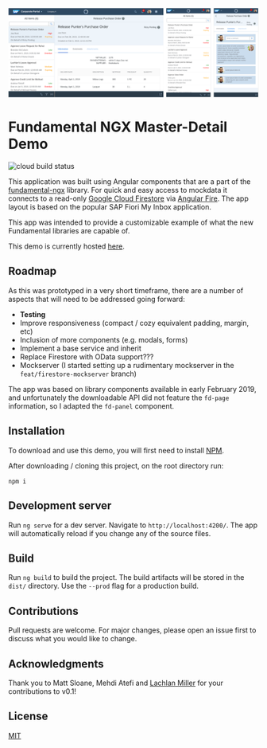![mob-mas](./screenshots/deskandmob.png)

# Fundamental NGX Master-Detail Demo

![cloud build status](https://storage.googleapis.com/fiori-ngx-master-detail.appspot.com/build/github_rorybe_ngx-fiori-md-master.svg)

This application was built using Angular components that are a part of the [fundamental-ngx](https://sap.github.io/fundamental/) library. For quick and easy access to mockdata it connects to a read-only [Google Cloud Firestore](https://firebase.google.com/) via [Angular Fire](https://github.com/angular/angularfire2). The app layout is based on the popular SAP Fiori My Inbox application.

This app was intended to provide a customizable example of what the new Fundamental libraries are capable of.

This demo is currently hosted [here](https://fiori-ngx-master-detail.firebaseapp.com).

## Roadmap

As this was prototyped in a very short timeframe, there are a number of aspects that will need to be addressed going forward:
* **Testing**
* Improve responsiveness (compact / cozy equivalent padding, margin, etc)
* Inclusion of more components (e.g. modals, forms)
* Implement a base service and inherit
* Replace Firestore with OData support???
* Mockserver (I started setting up a rudimentary mockserver in the `feat/firestore-mockserver` branch)

The app was based on library components available in early February 2019, and unfortunately the downloadable API did not feature the `fd-page` information, so I adapted the `fd-panel` component.

## Installation

To download and use this demo, you will first need to install [NPM](https://www.npmjs.com/get-npm).

After downloading / cloning this project, on the root directory run:
```
npm i
``` 

## Development server

Run `ng serve` for a dev server. Navigate to `http://localhost:4200/`. The app will automatically reload if you change any of the source files.

## Build

Run `ng build` to build the project. The build artifacts will be stored in the `dist/` directory. Use the `--prod` flag for a production build.

## Contributions

Pull requests are welcome. For major changes, please open an issue first to discuss what you would like to change.

## Acknowledgments

Thank you to Matt Sloane, Mehdi Atefi and [Lachlan Miller](https://github.com/lmiller1990) for your contributions to v0.1!

## License
[MIT](https://choosealicense.com/licenses/mit/)



